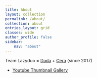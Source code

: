 ```yaml
---
title: About
layout: collection
permalink: /about/
collection: about
entries_layout: grid
classes: wide
author_profile: false
sidebar:
    nav: "about"
---
```


Team Lazyduo = [Dada](https://lazyduo.github.io/about/portfolio_dada/) + [Cera](https://lazyduo.github.io/about/portfolio_cera/) (since 2017)

- [Youtube Thumbnail Gallery](https://lazyduo.github.io/thumbnail-gallery/)

<!-- ---
title: "About"
permalink: /about/
date: 2021-04-07 23:16:00 -0400
author: Cera
---

Hi, This is test for new author, "Cera" -->
